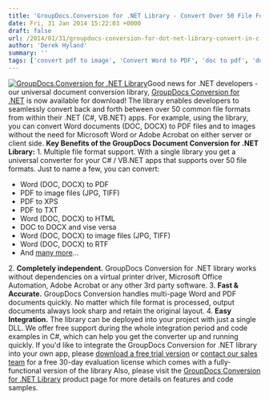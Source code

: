 ```yaml
---
title: 'GroupDocs.Conversion for .NET Library - Convert Over 50 File Formats in VB.NET & C#: Word (DOCX, DOC) to PDF to Image Files and More'
date: Fri, 31 Jan 2014 15:22:03 +0000
draft: false
url: /2014/01/31/groupdocs-conversion-for-dot-net-library-convert-in-c-sharp-vb-net-word-doc-to-pdf-to-image-and-more/
author: 'Derek Hyland'
summary: ''
tags: ['convert pdf to image', 'Convert Word to PDF', 'doc to pdf', 'docx to pdf', 'GroupDocs Conversion', 'GroupDocs Conversion for .NET', 'zArchive']
---
```


[![GroupDocs.Conversion for .NET Library](https://blog.groupdocs.com/wp-content/uploads/sites/4/2014/10/GD_CNV_NETIcon_114.png)](http://groupdocs.com/dot-net/document-conversion-library)Good news for .NET developers - our universal document conversion library, [GroupDocs Conversion for .NET](http://groupdocs.com/dot-net/document-conversion-library) is now available for download! The library enables developers to seamlessly convert back and forth between over 50 common file formats from within their .NET (C#, VB.NET) apps. For example, using the library, you can convert Word documents (DOC, DOCX) to PDF files and to images without the need for Microsoft Word or Adobe Acrobat on either server or client side. **Key Benefits of the GroupDocs Document Conversion for .NET Library:** 1. Multiple file format support. With a single library you get a universal converter for your C# / VB.NET apps that supports over 50 file formats. Just to name a few, you can convert:

*   Word (DOC, DOCX) to PDF
*   PDF to image files (JPG, TIFF)
*   PDF to XPS
*   PDF to TXT
*   Word (DOC, DOCX) to HTML
*   DOC to DOCX and vise versa
*   Word (DOC, DOCX) to image files (JPG, TIFF)
*   Word (DOC, DOCX) to RTF
*   And [many more](http://groupdocs.com/dot-net/document-conversion-library/features#allFormats)...

2. **Completely independent.** GroupDocs Conversion for .NET library works without dependencies on a virtual printer driver, Microsoft Office Automation, Adobe Acrobat or any other 3rd party software. 3. **Fast & Accurate.** GroupDocs Conversion handles multi-page Word and PDF documents quickly. No matter which file format is processed, output documents always look sharp and retain the original layout. 4. **Easy Integration.** The library can be deployed into your project with just a single DLL. We offer free support during the whole integration period and code examples in C#, which can help you get the converter up and running quickly. If you'd like to integrate the GroupDocs Conversion for .NET library into your own app, please [download a free trial version](http://groupdocs.com/Community/getting-started/dot-net/document-conversion-library.aspx) or [contact our sales team](http://groupdocs.com/corporate/contact-us) for a free 30-day evaluation license which comes with a fully-functional version of the library Also, please visit the [GroupDocs Conversion for .NET Library](http://groupdocs.com/dot-net/document-conversion-library) product page for more details on features and code samples.




